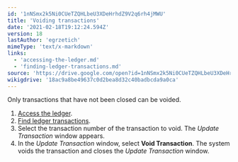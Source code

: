 ```yaml
---
id: '1nNSmx2k5Ni0CUeTZQHLbeU3XDeHrhdZ9V2q6rh4jMWU'
title: 'Voiding transactions'
date: '2021-02-18T19:12:24.594Z'
version: 18
lastAuthor: 'egrzetich'
mimeType: 'text/x-markdown'
links:
  - 'accessing-the-ledger.md'
  - 'finding-ledger-transactions.md'
source: 'https://drive.google.com/open?id=1nNSmx2k5Ni0CUeTZQHLbeU3XDeHrhdZ9V2q6rh4jMWU'
wikigdrive: '18ac9a8be49637c0d2bea8d32c40badbcda9a0ca'
---
```

Only transactions that have not been closed can be voided.
1. [Access the ledger](accessing-the-ledger.md).
2. [Find ledger transactions](finding-ledger-transactions.md).
3. Select the transaction number of the transaction to void. The <em>Update Transaction</em> window appears.
4. In the <em>Update Transaction</em> window, select <strong>Void Transaction</strong>. The system voids the transaction and closes the <em>Update Transaction</em> window.
